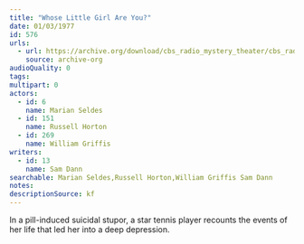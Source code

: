 ```yaml
---
title: "Whose Little Girl Are You?"
date: 01/03/1977
id: 576
urls: 
  - url: https://archive.org/download/cbs_radio_mystery_theater/cbs_radio_mystery_theater-0551-0600.zip/cbs_radio_mystery_theater-0551-0600%2Fcbsrmt_0576_whos_little_girl_are_you.mp3
    source: archive-org
audioQuality: 0
tags: 
multipart: 0
actors:  
  - id: 6
    name: Marian Seldes  
  - id: 151
    name: Russell Horton  
  - id: 269
    name: William Griffis
writers:  
  - id: 13
    name: Sam Dann
searchable: Marian Seldes,Russell Horton,William Griffis Sam Dann
notes: 
descriptionSource: kf
---
```

In a pill-induced suicidal stupor, a star tennis player recounts the events of her life that led her into a deep depression.